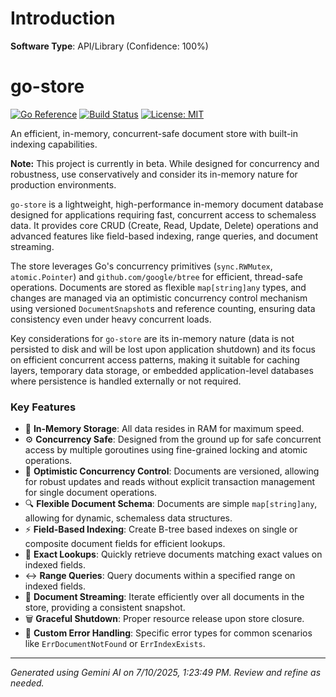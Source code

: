 # Introduction

**Software Type**: API/Library (Confidence: 100%)

# go-store

[![Go Reference](https://pkg.go.dev/badge/github.com/asaidimu/go-store/v3.svg)](https://pkg.go.dev/github.com/asaidimu/go-store/v3)
[![Build Status](https://github.com/asaidimu/go-store/v3/workflows/Test%20Workflow/badge.svg)](https://github.com/asaidimu/go-store/v3/actions)
[![License: MIT](https://img.shields.io/badge/License-MIT-yellow.svg)](https://opensource.org/licenses/MIT)

An efficient, in-memory, concurrent-safe document store with built-in indexing capabilities.

**Note:** This project is currently in beta. While designed for concurrency and robustness, use conservatively and consider its in-memory nature for production environments.

`go-store` is a lightweight, high-performance in-memory document database designed for applications requiring fast, concurrent access to schemaless data. It provides core CRUD (Create, Read, Update, Delete) operations and advanced features like field-based indexing, range queries, and document streaming.

The store leverages Go's concurrency primitives (`sync.RWMutex`, `atomic.Pointer`) and `github.com/google/btree` for efficient, thread-safe operations. Documents are stored as flexible `map[string]any` types, and changes are managed via an optimistic concurrency control mechanism using versioned `DocumentSnapshot`s and reference counting, ensuring data consistency even under heavy concurrent loads.

Key considerations for `go-store` are its in-memory nature (data is not persisted to disk and will be lost upon application shutdown) and its focus on efficient concurrent access patterns, making it suitable for caching layers, temporary data storage, or embedded application-level databases where persistence is handled externally or not required.

### Key Features

*   💾 **In-Memory Storage**: All data resides in RAM for maximum speed.
*   ⚙️ **Concurrency Safe**: Designed from the ground up for safe concurrent access by multiple goroutines using fine-grained locking and atomic operations.
*   🚀 **Optimistic Concurrency Control**: Documents are versioned, allowing for robust updates and reads without explicit transaction management for single document operations.
*   🔍 **Flexible Document Schema**: Documents are simple `map[string]any`, allowing for dynamic, schemaless data structures.
*   ⚡ **Field-Based Indexing**: Create B-tree based indexes on single or composite document fields for efficient lookups.
*   🎯 **Exact Lookups**: Quickly retrieve documents matching exact values on indexed fields.
*   ↔️ **Range Queries**: Query documents within a specified range on indexed fields.
*   🌊 **Document Streaming**: Iterate efficiently over all documents in the store, providing a consistent snapshot.
*   🗑️ **Graceful Shutdown**: Proper resource release upon store closure.
*   🚫 **Custom Error Handling**: Specific error types for common scenarios like `ErrDocumentNotFound` or `ErrIndexExists`.

---
*Generated using Gemini AI on 7/10/2025, 1:23:49 PM. Review and refine as needed.*
